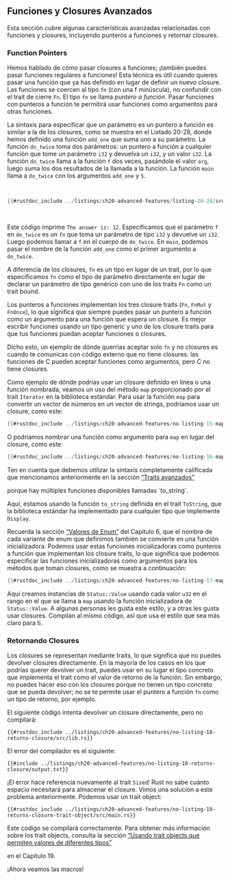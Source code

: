 ## Funciones y Closures Avanzados

Esta sección cubre algunas características avanzadas relacionadas con
funciones y closures, incluyendo punteros a funciones y retornar closures.

### Function Pointers

Hemos hablado de cómo pasar closures a funciones; ¡también puedes pasar
funciones regulares a funciones! Esta técnica es útil cuando quieres pasar una
función que ya has definido en lugar de definir un nuevo closure. Las funciones
se coercen al tipo `fn` (con una f minúscula), no confundir con el trait de
cierre `Fn`. El tipo `fn` se llama _puntero a función_. Pasar funciones con
punteros a función te permitirá usar funciones como argumentos para otras
funciones.

La sintaxis para especificar que un parámetro es un puntero a función es
similar a la de los closures, como se muestra en el Listado 20-28, donde hemos
definido una función `add_one` que suma uno a su parámetro. La función
`do_twice` toma dos parámetros: un puntero a función a cualquier función que
tome un parámetro `i32` y devuelva un `i32`, y un valor `i32`. La función
`do_twice` llama a la función `f` dos veces, pasándole el valor `arg`, luego
suma los dos resultados de la llamada a la función. La función `main` llama a
`do_twice` con los argumentos `add_one` y `5`.

<Listing number="20-28" file-name="src/main.rs" caption="Usando el tipo `fn` para aceptar un puntero a function como un argumento">

```rust
{{#rustdoc_include ../listings/ch20-advanced-features/listing-20-28/src/main.rs}}
```

</Listing>

Este código imprime `The answer is: 12`. Especificamos que el parámetro `f` en
`do_twice` es un `fn` que toma un parámetro de tipo `i32` y devuelve un `i32`.
Luego podemos llamar a `f` en el cuerpo de `do_twice`. En `main`, podemos pasar
el nombre de la función `add_one` como el primer argumento a `do_twice`.

A diferencia de los closures, `fn` es un tipo en lugar de un trait, por lo que
especificamos `fn` como el tipo de parámetro directamente en lugar de declarar
un parámetro de tipo genérico con uno de los traits `Fn` como un trait bound.

Los punteros a funciones implementan los tres closure traits (`Fn`, `FnMut` y
`FnOnce`), lo que significa que siempre puedes pasar un puntero a función como
un argumento para una función que espera un closure. Es mejor escribir
funciones usando un tipo generic y uno de los closure traits para que tus
funciones puedan aceptar funciones o closures.

Dicho esto, un ejemplo de dónde querrías aceptar solo `fn` y no closures es
cuando te comunicas con código externo que no tiene closures: las funciones de
C pueden aceptar funciones como argumentos, pero C no tiene closures.

Como ejemplo de dónde podrías usar un closure definido en línea o una función
nombrada, veamos un uso del método `map` proporcionado por el trait `Iterator`
en la biblioteca estándar. Para usar la función `map` para convertir un vector
de números en un vector de strings, podríamos usar un closure, como este:

```rust
{{#rustdoc_include ../listings/ch20-advanced-features/no-listing-15-map-closure/src/main.rs:here}}
```

O podríamos nombrar una función como argumento para `map` en lugar del
closure, como este:

```rust
{{#rustdoc_include ../listings/ch20-advanced-features/no-listing-16-map-function/src/main.rs:here}}
```

Ten en cuenta que debemos utilizar la sintaxis completamente calificada que
mencionamos anteriormente en la sección [“Traits avanzados”][advanced-traits]

<!-- ignore --> porque hay múltiples funciones disponibles llamadas `to_string`.

Aquí, estamos usando la función `to_string` definida en el trait `ToString`,
que la biblioteca estándar ha implementado para cualquier tipo que implemente
`Display`.

Recuerda la sección [“Valores de Enum”][valores-enum]<!-- ignore --> del
Capítulo 6, que el nombre de cada variante de enum que definimos también se
convierte en una función inicializadora. Podemos usar estas funciones
inicializadoras como punteros a función que implementan los closure traits,
lo que significa que podemos especificar las funciones inicializadoras como
argumentos para los métodos que toman closures, como se muestra a continuación:

```rust
{{#rustdoc_include ../listings/ch20-advanced-features/no-listing-17-map-initializer/src/main.rs:here}}
```

Aquí creamos instancias de `Status::Value` usando cada valor `u32` en el rango
en el que se llama a `map` usando la función inicializadora de `Status::Value`.
A algunas personas les gusta este estilo, y a otras les gusta usar closures.
Compilan al mismo código, así que usa el estilo que sea más claro para ti.

### Retornando Closures

Los closures se representan mediante traits, lo que significa que no puedes
devolver closures directamente. En la mayoría de los casos en los que podrías
querer devolver un trait, puedes usar en su lugar el tipo concreto que
implementa el trait como el valor de retorno de la función. Sin embargo, no
puedes hacer eso con los closures porque no tienen un tipo concreto que se
pueda devolver; no se te permite usar el puntero a función `fn` como un tipo
de retorno, por ejemplo.

El siguiente código intenta devolver un closure directamente, pero no
compilará:

```rust,ignore,does_not_compile
{{#rustdoc_include ../listings/ch20-advanced-features/no-listing-18-returns-closure/src/lib.rs}}
```

El error del compilador es el siguiente:

```console
{{#include ../listings/ch20-advanced-features/no-listing-18-returns-closure/output.txt}}
```

¡El error hace referencia nuevamente al trait `Sized`! Rust no sabe cuánto
espacio necesitará para almacenar el closure. Vimos una solución a este
problema anteriormente. Podemos usar un trait object:

```rust,noplayground
{{#rustdoc_include ../listings/ch20-advanced-features/no-listing-19-returns-closure-trait-object/src/main.rs}}
```

Este código se compilará correctamente. Para obtener más información sobre los
trait objects, consulta la sección [“Usando trait objects que permiten valores
de diferentes
tipos”][usando-trait-objects-que-permiten-valores-de-diferentes-tipos]
<!-- ignore --> en el Capítulo 19.

¡Ahora veamos las macros!

[advanced-traits]: ch20-03-advanced-traits.html#traits-avanzados
[valores-enum]: ch06-01-defining-an-enum.html#valores-enum
[usando-trait-objects-que-permiten-valores-de-diferentes-tipos]: ch18-02-trait-objects.html#usando-trait-objects-que-permiten-valores-de-diferentes-tipos
